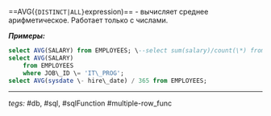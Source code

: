 ==AVG(`{DISTINCT|ALL}`expression)== - вычисляет среднее арифметическое. Работает только с числами.

***Примеры:***
```sql
select AVG(SALARY) from EMPLOYEES; \--select sum(salary)/count(\*) from EMPLOYEES;  
select AVG(SALARY)  
    from EMPLOYEES  
    where JOB\_ID \= 'IT\_PROG';  
select AVG(sysdate \- hire\_date) / 365 from EMPLOYEES;
```
---
*tegs:* #db, #sql, #sqlFunction #multiple-row_func 